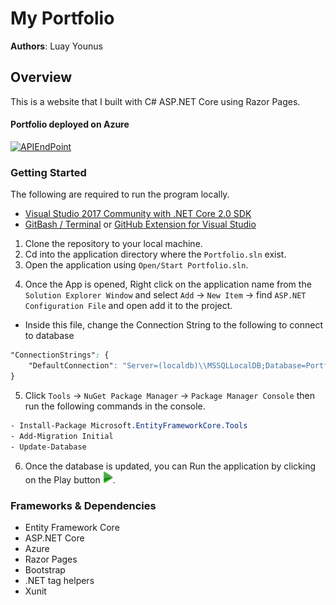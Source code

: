 # My Portfolio

**Authors**: Luay Younus

## Overview
This is a website that I built with C# ASP.NET Core using Razor Pages.

#### Portfolio deployed on Azure

[![APIEndPoint](https://raw.githubusercontent.com/MidTermProject/Monster-Hunter-API/master/Resources/azure-logo.png?raw=true) ](http://luayyounus.azurewebsites.net/)

### Getting Started
The following are required to run the program locally.
- [Visual Studio 2017 Community with .NET Core 2.0 SDK](https://www.microsoft.com/net/core#windowscmd)
- [GitBash / Terminal](https://git-scm.com/downloads) or [GitHub Extension for Visual Studio](https://visualstudio.github.com)

1. Clone the repository to your local machine.
2. Cd into the application directory where the `Portfolio.sln` exist.
3. Open the application using `Open/Start Portfolio.sln`.
4) Once the App is opened, Right click on the application name from the `Solution Explorer Window` and select `Add` -> `New Item` -> find `ASP.NET Configuration File` and open add it to the project.
- Inside this file, change the Connection String to the following to connect to database
```css
"ConnectionStrings": {
    "DefaultConnection": "Server=(localdb)\\MSSQLLocalDB;Database=PortfolioDB;Trusted_Connection=True;MultipleActiveResultSets=true"
}
```

5) Click `Tools` -> `NuGet Package Manager` -> `Package Manager Console` then run the following commands in the console.
```css
- Install-Package Microsoft.EntityFrameworkCore.Tools
- Add-Migration Initial
- Update-Database
```
6. Once the database is updated, you can Run the application by clicking on the Play button <img src="https://github.com/luayyounus/Lab02-Unit-Testing/blob/Lab02-Luay/WarCardGame/play-button.jpg" width="16">.

### Frameworks & Dependencies
- Entity Framework Core
- ASP.NET Core
- Azure
- Razor Pages
- Bootstrap
- .NET tag helpers
- Xunit
